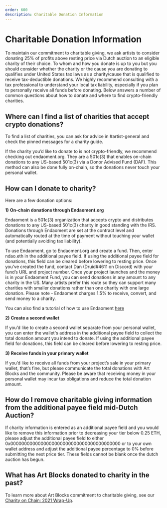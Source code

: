 ```yaml
---
order: 600
description: Charitable Donation Information
---
```

# Charitable Donation Information
To maintain our commitment to charitable giving, we ask artists to consider donating 25% of profits above resting price via Dutch auction to an eligible charity of their choice. To whom and how you donate is up to you but you should consider whether the charity or the cause you are donating to qualifies under United States tax laws as a charity/cause that is qualified to receive tax-deductible donations. We highly recommend consulting with a tax professional to understand your local tax liability, especially if you plan to personally receive all funds before donating. Below answers a number of common questions about how to donate and where to find crypto-friendly charities. 


## Where can I find a list of charities that accept crypto donations?

To find a list of charities, you can ask for advice in #artist-general and check the pinned messages for a charity guide.

If the charity you’d like to donate to is not crypto-friendly, we recommend checking out endaoment.org. They are a 501c(3) that enables on-chain donations to any US-based 501c(3) via a Donor Advised Fund (DAF). This method can also be done fully on-chain, so the donations never touch your personal wallet.


## How can I donate to charity?

Here are a few donation options:

**1)** **On-chain donations through Endaoment.org**

Endaoment is a 501c(3) organization that accepts crypto and distributes donations to any US-based 501c(3) charity in good standing with the IRS. Donations through Endaoment are set at the contract level and automatically routed at the time of payment without touching your wallet (and potentially avoiding tax liability).

To use Endaoment, go to Endaoment.org and create a fund. Then, enter ndao.eth in the additional payee field. If using the additional payee field for donations, this field can be cleared before lowering to resting price. Once you’ve created the fund, contact Dan (Druid#4611 on Discord) with your fund’s URL and project number. Once your project launches and the money is in your Endaoment Fund, you can send donations in any amount to any charity in the US. Many artists prefer this route so they can support many charities with smaller donations rather than one charity with one large donation. Please note - Endaoment charges 1.5% to receive, convert, and send money to a charity.

You can also find a tutorial of how to use Endaoment [here](https://www.loom.com/share/822350f1a1c84f25b253cc9e4d2cee38)

**2)** **Create a second wallet**

If you’d like to create a second wallet separate from your personal wallet, you can enter the wallet's address in the additional payee field to collect the total donation amount you intend to donate. If using the additional payee field for donations, this field can be cleared before lowering to resting price.

**3)** **Receive funds in your primary wallet**

If you’d like to receive all funds from your project’s sale in your primary wallet, that’s fine, but please communicate the total donations with Art Blocks and the community. Please be aware that receiving money in your personal wallet may incur tax obligations and reduce the total donation amount.


## How do I remove charitable giving information from the additional payee field mid-Dutch Auction?

If charity information is entered as an additional payee field and you would like to remove this information prior to decreasing your tier below 0.25 ETH, please adjust the additional payee field to either 0x0000000000000000000000000000000000000000 or to your own wallet address and adjust the additional payee percentage to 0% before submitting the next price tier. These fields cannot be blank once the dutch auction has begun.


## What has Art Blocks donated to charity in the past?

To learn more about Art Blocks commitment to charitable giving, see our [Charity on Chain: 2021 Wrap-Up](https://medium.com/the-link-art-blocks/charity-on-chain-2021-wrap-up-c69782fa7f4a).
